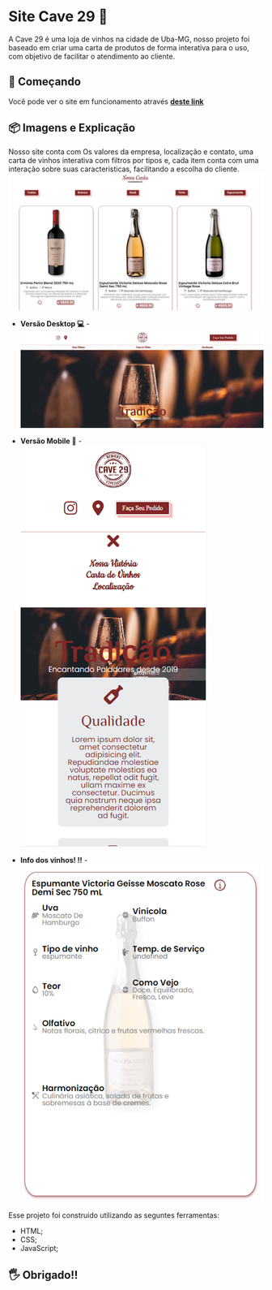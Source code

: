# Site Cave 29 🍷

A Cave 29 é uma loja de vinhos na cidade de Uba-MG, nosso projeto foi baseado em criar uma carta de produtos de forma interativa para o uso, com objetivo de facilitar o atendimento ao cliente. 

## 🚀 Começando

Você pode ver o site em funcionamento através **[deste link](https://cave29.vercel.app/)**

## 📦 Imagens e Explicação

Nosso site conta com Os valores da empresa, localização e contato, uma carta de vinhos interativa com filtros por tipos e, cada item conta com uma interação sobre suas caracteristicas, facilitando a escolha do cliente. 
![alt text](https://github.com/GabrielMoreiraB/Site-Cave29/blob/main/img/readme/2pc.png)


* **Versão Desktop 💻** - 
![alt text](https://github.com/GabrielMoreiraB/Site-Cave29/blob/main/img/readme/1%20pc.png)


* **Versão Mobile 🤳** - 
![alt text](https://github.com/GabrielMoreiraB/Site-Cave29/blob/main/img/readme/mobile.png)

* **Info dos vinhos! ‼** - 
![alt text](https://github.com/GabrielMoreiraB/Site-Cave29/blob/main/img/readme/info%20prod.png)

Esse projeto foi construido utilizando as seguntes ferramentas:

* HTML;
* CSS;
* JavaScript;

## 🖐 Obrigado!!
